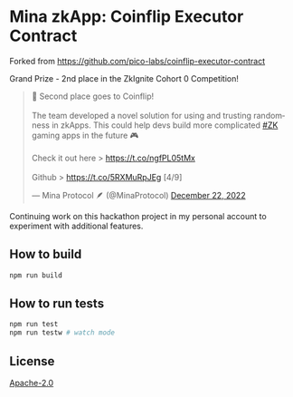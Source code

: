 # Mina zkApp: Coinflip Executor Contract

Forked from https://github.com/pico-labs/coinflip-executor-contract

Grand Prize - 2nd place in the ZkIgnite Cohort 0 Competition!

<blockquote class="twitter-tweet"><p lang="en" dir="ltr">🥈 Second place goes to Coinflip!<br><br>The team developed a novel solution for using and trusting randomness in zkApps. This could help devs build more complicated <a href="https://twitter.com/hashtag/ZK?src=hash&amp;ref_src=twsrc%5Etfw">#ZK</a> gaming apps in the future 🎮<br><br>Check it out here &gt; <a href="https://t.co/ngfPL05tMx">https://t.co/ngfPL05tMx</a><br><br>Github &gt; <a href="https://t.co/5RXMuRpJEg">https://t.co/5RXMuRpJEg</a> [4/9]</p>&mdash; Mina Protocol 🪶 (@MinaProtocol) <a href="https://twitter.com/MinaProtocol/status/1606036072131022848?ref_src=twsrc%5Etfw">December 22, 2022</a></blockquote> <script async src="https://platform.twitter.com/widgets.js" charset="utf-8"></script> 

Continuing work on this hackathon project in my personal account to experiment with additional features.

## How to build

```sh
npm run build
```

## How to run tests

```sh
npm run test
npm run testw # watch mode
```

## License

[Apache-2.0](LICENSE)
